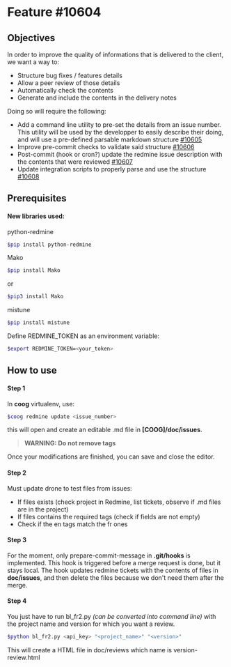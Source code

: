 # Feature #10604
## Objectives

In order to improve the quality of informations that is delivered to the client, we want a way to:

-   Structure bug fixes / features details
-   Allow a peer review of those details
-   Automatically check the contents
-   Generate and include the contents in the delivery notes

Doing so will require the following:

-   Add a command line utility to pre-set the details from an issue number. This utility will be used by the developper to easily describe their doing, and will use a pre-defined parsable markdown structure [#10605](https://support.coopengo.com/issues/10605) 
-   Improve pre-commit checks to validate said structure [#10606](https://support.coopengo.com/issues/10606)
-   Post-commit (hook or cron?) update the redmine issue description with the contents that were reviewed [#10607](https://support.coopengo.com/issues/10607 "Task: Update redmine descriptions according to contents of #10605 (A traiter)")
-   Update integration scripts to properly parse and use the structure [#10608](https://support.coopengo.com/issues/10608 "Task: Update delivery slip generation for 10604 (A traiter)")


## Prerequisites

#### New libraries used: 
python-redmine
```bash
$pip install python-redmine
```
Mako
```bash
$pip install Mako
```
or
```bash
$pip3 install Mako
```

mistune
```bash
$pip install mistune
```

Define REDMINE_TOKEN as an environment variable:
```bash
$export REDMINE_TOKEN=<your_token>
```

## How to use
#### Step 1
In **coog** virtualenv, use: 
```bash
$coog redmine update <issue_number>
```
this will open and create an editable .md file in **[COOG]/doc/issues**. 
>**WARNING: Do not remove tags** 

Once your modifications are finished, you can save and close the editor.

#### Step 2
Must update drone to test files from issues: 
* If files exists (check project in Redmine, list tickets, observe if .md files are in the project)
* If files contains the required tags (check if fields are not empty)
* Check if the en tags match the fr ones

#### Step 3

For the moment, only prepare-commit-message in **.git/hooks** is implemented. This hook is triggered before a merge request is done, but it stays local. 
The hook updates redmine tickets with the contents of files in **doc/issues**, and then delete the files because we don't need them after the merge. 


#### Step 4
You just have to run bl_fr2.py *(can be converted into command line)* with the project name and version for which you want a review.
```bash
$python bl_fr2.py <api_key> "<project_name>" "<version>"
```
This will create a HTML file in doc/reviews which name is version-review.html
